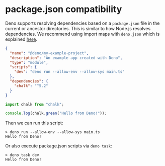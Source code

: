 # package.json compatibility

Deno supports resolving dependencies based on a `package.json` file in the
current or ancestor directories. This is similar to how Node.js resolves
dependencies. We recommend using import maps with `deno.json` which is explained
[here](../basics/import_maps.md).

```json title="package.json"
{
  "name": "@deno/my-example-project",
  "description": "An example app created with Deno",
  "type": "module",
  "scripts": {
    "dev": "deno run --allow-env --allow-sys main.ts"
  },
  "dependencies": {
    "chalk": "^5.2"
  }
}
```

```ts title="main.ts"
import chalk from "chalk";

console.log(chalk.green("Hello from Deno!"));
```

Then we can run this script:

```shell
> deno run --allow-env --allow-sys main.ts
Hello from Deno!
```

Or also execute package.json scripts via `deno task`:

```shell
> deno task dev
Hello from Deno!
```
